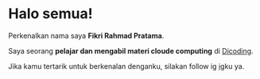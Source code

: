 # Halo semua! 

Perkenalkan nama saya **Fikri Rahmad Pratama**.<br>

Saya seorang **pelajar dan mengabil materi cloude computing** di [Dicoding](https://www.dicoding.com/).<br>

Jika kamu tertarik untuk berkenalan denganku, silakan follow ig  [ig](https://www.instagram.com/fikri_rahmadp/)ku ya.
